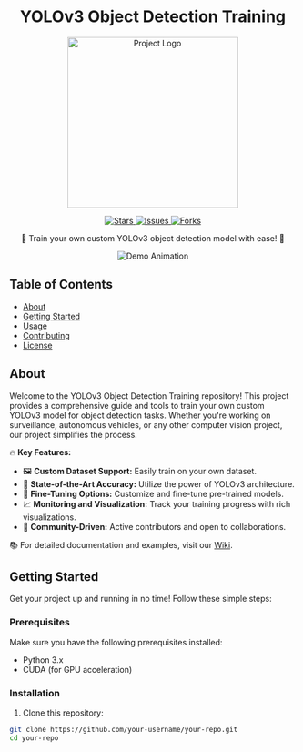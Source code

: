 <!-- Project Title -->
<h1 align="center">YOLOv3 Object Detection Training</h1>

<p align="center">
  <img src="your-logo.png" alt="Project Logo" width="300" height="300">
</p>

<!-- Shields -->
<p align="center">
  <a href="https://github.com/your-username/your-repo/stargazers">
    <img src="https://img.shields.io/github/stars/your-username/your-repo?style=for-the-badge" alt="Stars">
  </a>
  <a href="https://github.com/your-username/your-repo/issues">
    <img src="https://img.shields.io/github/issues/your-username/your-repo?style=for-the-badge" alt="Issues">
  </a>
  <a href="https://github.com/your-username/your-repo/network/members">
    <img src="https://img.shields.io/github/forks/your-username/your-repo?style=for-the-badge" alt="Forks">
  </a>
</p>

<!-- Project Description -->
<p align="center">
  🚀 Train your own custom YOLOv3 object detection model with ease! 🌟
</p>

<!-- Screenshots or GIFs -->
<p align="center">
  <img src="animation.gif" alt="Demo Animation">
</p>

<!-- Table of Contents -->
## Table of Contents

- [About](#about)
- [Getting Started](#getting-started)
- [Usage](#usage)
- [Contributing](#contributing)
- [License](#license)

<!-- About Section -->
## About

Welcome to the YOLOv3 Object Detection Training repository! This project provides a comprehensive guide and tools to train your own custom YOLOv3 model for object detection tasks. Whether you're working on surveillance, autonomous vehicles, or any other computer vision project, our project simplifies the process.

🔥 **Key Features:**

- 🖼️ **Custom Dataset Support:** Easily train on your own dataset.
- 🚁 **State-of-the-Art Accuracy:** Utilize the power of YOLOv3 architecture.
- 🧪 **Fine-Tuning Options:** Customize and fine-tune pre-trained models.
- 📈 **Monitoring and Visualization:** Track your training progress with rich visualizations.
- 🤝 **Community-Driven:** Active contributors and open to collaborations.

📚 For detailed documentation and examples, visit our [Wiki](wiki-link).

<!-- Getting Started Section -->
## Getting Started

Get your project up and running in no time! Follow these simple steps:

### Prerequisites

Make sure you have the following prerequisites installed:

- Python 3.x
- CUDA (for GPU acceleration)

### Installation

1. Clone this repository:

```bash
git clone https://github.com/your-username/your-repo.git
cd your-repo
